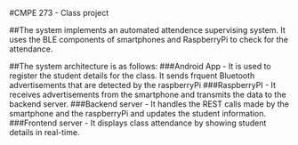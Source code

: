#CMPE 273 - Class project

##The system implements an automated attendence supervising system. It uses the BLE components of smartphones and RaspberryPi to check for the attendance.

##The system architecture is as follows:
###Android App - It is used to register the student details for the class. It sends frquent Bluetooth advertisements that are detected by the raspberryPi
###RaspberryPI - It receives advertisements from the smartphone and transmits the data to the backend server.
###Backend server - It handles the REST calls made by the smartphone and the raspberryPi and updates the student information.
###Frontend server - It displays class attendance by showing student details in real-time.

 
 
